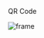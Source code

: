QR Code 

![frame](https://github.com/jmendes10/cartao-apresentacao/assets/163119680/c7a0fd82-b2d8-4818-953a-4fe5e7d437d4)
